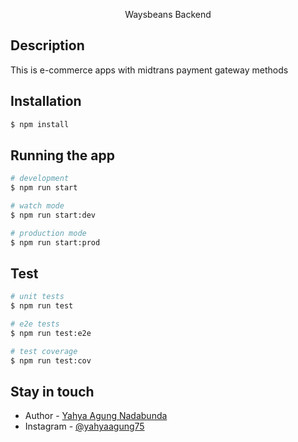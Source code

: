 
  <p align="center">Waysbeans Backend</p>
    <p align="center">

## Description

This is e-commerce apps with midtrans payment gateway methods

## Installation

```bash
$ npm install
```

## Running the app

```bash
# development
$ npm run start

# watch mode
$ npm run start:dev

# production mode
$ npm run start:prod
```

## Test

```bash
# unit tests
$ npm run test

# e2e tests
$ npm run test:e2e

# test coverage
$ npm run test:cov
```


## Stay in touch

- Author - [Yahya Agung Nadabunda](https://my-portofolio-mu-blush.vercel.app/)
- Instagram - [@yahyaagung75](https://www.instagram.com/yahyaagung75/)
